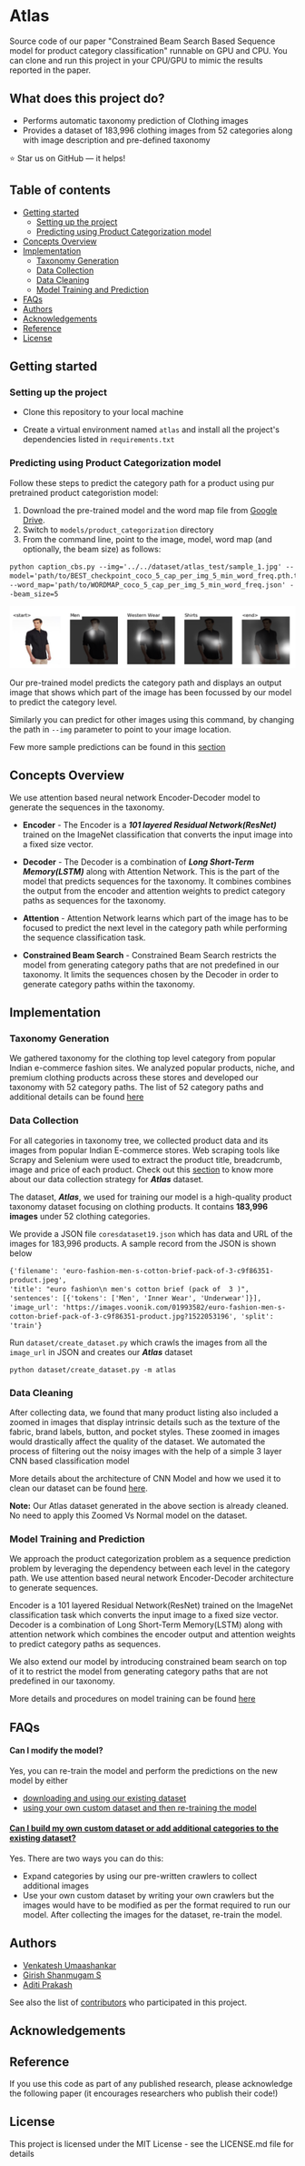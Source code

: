 # Atlas

Source code of our paper "Constrained Beam Search Based Sequence model for product category classification" runnable on GPU and CPU. You can clone and run this project in your CPU/GPU to mimic the results reported in the paper.

## What does this project do?
* Performs automatic taxonomy prediction of Clothing images
* Provides a dataset of 183,996 clothing images from 52 categories along with image description and pre-defined taxonomy

:star: Star us on GitHub — it helps!

## Table of contents

- [Getting started](#getting-started)
    - [Setting up the project](#setting-up-the-project)
    - [Predicting using Product Categorization model](#predicting-using-product-categorization-model)
- [Concepts Overview](#concepts-overview)
- [Implementation](#implementation)
    - [Taxonomy Generation](#taxonomy-generation)
    - [Data Collection](#data-collection)
    - [Data Cleaning](#data-cleaning)
    - [Model Training and Prediction](#model-training-and-prediction)
- [FAQs](#faqs)
- [Authors](#authors)
- [Acknowledgements](#acknowledgements)
- [Reference](#reference)
- [License](#license)


## Getting started
### Setting up the project
* Clone this repository to your local machine

* Create a virtual environment named `atlas` and install all the project's dependencies
listed in `requirements.txt`


### Predicting using Product Categorization model
Follow these steps to predict the category path for a product using pur pretrained product categoristion model: 
1. Download the pre-trained model and the word map file from [Google Drive](https://drive.google.com/file/d/1MLbgQrACPvgxQTCP41FaNZr_gomTXkpu/view]).
2. Switch to `models/product_categorization` directory
3. From the command line, point to the image, model, word map (and optionally, the beam size) as follows:

```
python caption_cbs.py --img='../../dataset/atlas_test/sample_1.jpg' --model='path/to/BEST_checkpoint_coco_5_cap_per_img_5_min_word_freq.pth.tar' --word_map='path/to/WORDMAP_coco_5_cap_per_img_5_min_word_freq.json' --beam_size=5
```

![](./img/prediction_1.png)

Our pre-trained model predicts the category path and displays an output image that shows which part of the image has been focussed by our model to predict the category level.

Similarly you can predict for other images using this command, by changing the path in `--img` parameter to point to your image location.

Few more sample predictions can be found in this [section](https://github.com/vumaasha/Atlas/tree/master/models/apparel_classification)


## Concepts Overview
We use attention based neural network Encoder-Decoder model to generate the sequences in the taxonomy. 

* **Encoder** - The Encoder is a **_101 layered Residual Network(ResNet)_** trained on the ImageNet classification that converts the input image into a fixed size vector.

* **Decoder** - The Decoder is a combination of **_Long Short-Term Memory(LSTM)_** along with Attention Network. This is the part of the model that predicts sequences for the taxonomy. It combines combines the output from the encoder and attention weights to predict category paths as sequences for the taxonomy. 

* **Attention** - Attention Network learns which part of the image has to be focused to predict the next level in the category path while performing the sequence classification task.

* **Constrained Beam Search** - Constrained Beam Search restricts the model from generating category paths that are not predefined in our taxonomy.  It limits the sequences chosen by the Decoder in order to generate category paths within the taxonomy.

## Implementation
### Taxonomy Generation
We gathered taxonomy for the clothing top level category from popular Indian e-commerce fashion sites. We analyzed popular products, niche, and premium clothing products across these stores and developed our taxonomy with 52 category paths. The list of 52 category paths and additional details can be found [here](https://github.com/vumaasha/Atlas/tree/master/dataset#about-taxonomy)

### Data Collection
For all categories in taxonomy tree, we collected product data and its images from popular Indian E-commerce stores. Web scraping tools like Scrapy and Selenium were used to extract the product title, breadcrumb, image and price of each product.
Check out this [section](https://github.com/vumaasha/Atlas/tree/master/dataset/data_collection) to know more about our data collection strategy for **_Atlas_** dataset.

The dataset, **_Atlas_**, we used for training our model is a high-quality product taxonomy dataset focusing on clothing products. It contains **183,996 images** under 52 clothing categories.

We provide a JSON file `coresdataset19.json` which has data and URL of the images for 183,996 products. A sample record from the JSON is shown below
```
{'filename': 'euro-fashion-men-s-cotton-brief-pack-of-3-c9f86351-product.jpeg', 
'title': "euro fashion\n men's cotton brief (pack of  3 )", 
'sentences': [{'tokens': ['Men', 'Inner Wear', 'Underwear']}], 
'image_url': 'https://images.voonik.com/01993582/euro-fashion-men-s-cotton-brief-pack-of-3-c9f86351-product.jpg?1522053196', 'split': 'train'}
```

Run `dataset/create_dataset.py` which crawls the images from all the `image_url` in JSON and creates our **_Atlas_** dataset
```
python dataset/create_dataset.py -m atlas 
```

### Data Cleaning
After collecting data, we found that many product listing also included a zoomed in images that display intrinsic details such as the texture of the fabric, brand labels, button, and pocket styles. These zoomed in images would drastically affect the quality of the dataset. We automated the process of filtering out the noisy images with the help of a simple 3 layer CNN based classification model

More details about the architecture of CNN Model and how we used it to clean our dataset can be found [here](https://github.com/vumaasha/Atlas/tree/master/models/normal_vs_zoomed).

**Note:** Our Atlas dataset generated in the above section is already cleaned. No need to apply this Zoomed Vs Normal model on the dataset.

### Model Training and Prediction
We approach the product categorization problem as a sequence prediction problem by leveraging the dependency between each level in the category path. We use attention based neural network Encoder-Decoder architecture to generate sequences. 

Encoder is a 101 layered Residual Network(ResNet) trained on the ImageNet classification task which converts the input image to a fixed size vector. Decoder is a combination of Long Short-Term Memory(LSTM) along with attention network which combines the encoder output and attention weights to predict category paths as sequences. 

We also extend our model by introducing constrained beam search on top of it to restrict the model from generating category paths that are not predefined in our taxonomy. 

More details and procedures on model training can be found [here](https://github.com/vumaasha/Atlas/tree/master/models/product_categorization)

## FAQs
#### Can I modify the model?
Yes, you can re-train the model and perform the predictions on the new model by either
* [downloading and using our existing dataset](https://github.com/vumaasha/Atlas/blob/master/dataset/README.md)
* [using your own custom dataset and then re-training the model](#can-i-build-my-own-custom-dataset-or-add-additional-categories-to-the-existing-dataset)

#### [Can I build my own custom dataset or add additional categories to the existing dataset?](https://github.com/vumaasha/Atlas/blob/master/dataset/README.md)
Yes. There are two ways you can do this:
* Expand categories by using our pre-written crawlers to collect additional images
* Use your own custom dataset by writing your own crawlers but the images would have to be modified as per the format required to run our model. After collecting the images for the dataset, re-train the model. 

## Authors
* [Venkatesh Umaashankar](https://github.com/vumaasha)
* [Girish Shanmugam S](https://github.com/GirishShanmugam)
* [Aditi Prakash](https://github.com/aditiprakash)

See also the list of [contributors](https://github.com/vumaasha/Atlas/graphs/contributors) who participated in this project.

## Acknowledgements


## Reference
If you use this code as part of any published research, please acknowledge the following paper (it encourages researchers who publish their code!)

## License
This project is licensed under the MIT License - see the LICENSE.md file for details
